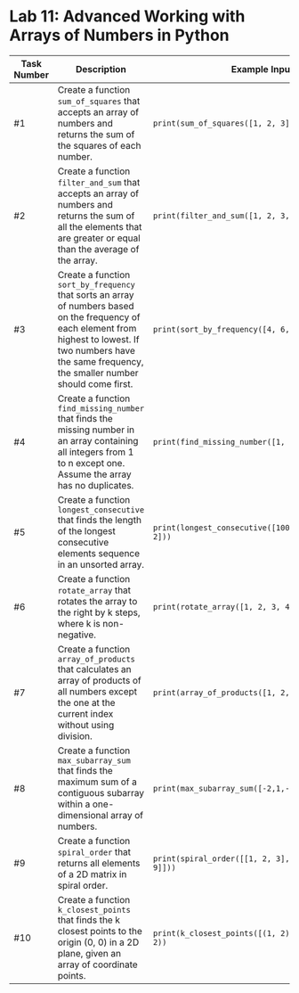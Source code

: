 # Lab 11: Advanced Working with Arrays of Numbers in Python

| Task Number | Description | Example Input | Expected Output |
|-------------|-------------|---------------|-----------------|
| \#1 | Create a function `sum_of_squares` that accepts an array of numbers and returns the sum of the squares of each number. | `print(sum_of_squares([1, 2, 3]))` | 14 |
| \#2 | Create a function `filter_and_sum` that accepts an array of numbers and returns the sum of all the elements that are greater or equal than the average of the array. | `print(filter_and_sum([1, 2, 3, 4, 10]))` | 14 |
| \#3 | Create a function `sort_by_frequency` that sorts an array of numbers based on the frequency of each element from highest to lowest. If two numbers have the same frequency, the smaller number should come first. | `print(sort_by_frequency([4, 6, 2, 6, 4, 4, 6]))` | [4, 4, 4, 6, 6, 6, 2] |
| \#4 | Create a function `find_missing_number` that finds the missing number in an array containing all integers from 1 to n except one. Assume the array has no duplicates. | `print(find_missing_number([1, 2, 4, 5]))` | 3 |
| \#5 | Create a function `longest_consecutive` that finds the length of the longest consecutive elements sequence in an unsorted array. | `print(longest_consecutive([100, 4, 200, 1, 3, 2]))` | 4 |
| \#6 | Create a function `rotate_array` that rotates the array to the right by k steps, where k is non-negative. | `print(rotate_array([1, 2, 3, 4, 5], 2))` | [4, 5, 1, 2, 3] |
| \#7 | Create a function `array_of_products` that calculates an array of products of all numbers except the one at the current index without using division. | `print(array_of_products([1, 2, 3, 4]))` | [24, 12, 8, 6] |
| \#8 | Create a function `max_subarray_sum` that finds the maximum sum of a contiguous subarray within a one-dimensional array of numbers. | `print(max_subarray_sum([-2,1,-3,4,-1,2,1,-5,4]))` | 6 |
| \#9 | Create a function `spiral_order` that returns all elements of a 2D matrix in spiral order. | `print(spiral_order([[1, 2, 3], [4, 5, 6], [7, 8, 9]]))` | [1, 2, 3, 6, 9, 8, 7, 4, 5] |
| \#10 | Create a function `k_closest_points` that finds the k closest points to the origin (0, 0) in a 2D plane, given an array of coordinate points. | `print(k_closest_points([(1, 2), (1, 1), (3, 4)], 2))` | [(1, 1), (1, 2)] |
